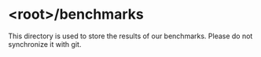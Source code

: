 \<root\>/benchmarks
===================

This directory is used to store the results of our benchmarks. 
Please do not synchronize it with git.
